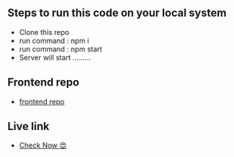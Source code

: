 ## Steps to run this code on your local system
<ul>
  <li>
    Clone this repo
  </li>
  <li>
    run command : npm i
  </li>
  <li>
    run command : npm start
  </li>
  <li>
    Server will start .........
  </li>
</ul>

## Frontend repo
<ul>
  <li><a href="https://github.com/monu123-bot/geekster_frontend">frontend repo</a></li>
</ul>

## Live link 

<ul>
  <li>
    <a href="https://657dd75c58f3e653f495b89f--celebrated-brioche-4d6ac9.netlify.app/"> Check Now 😍</a>
  </li>
</ul>
